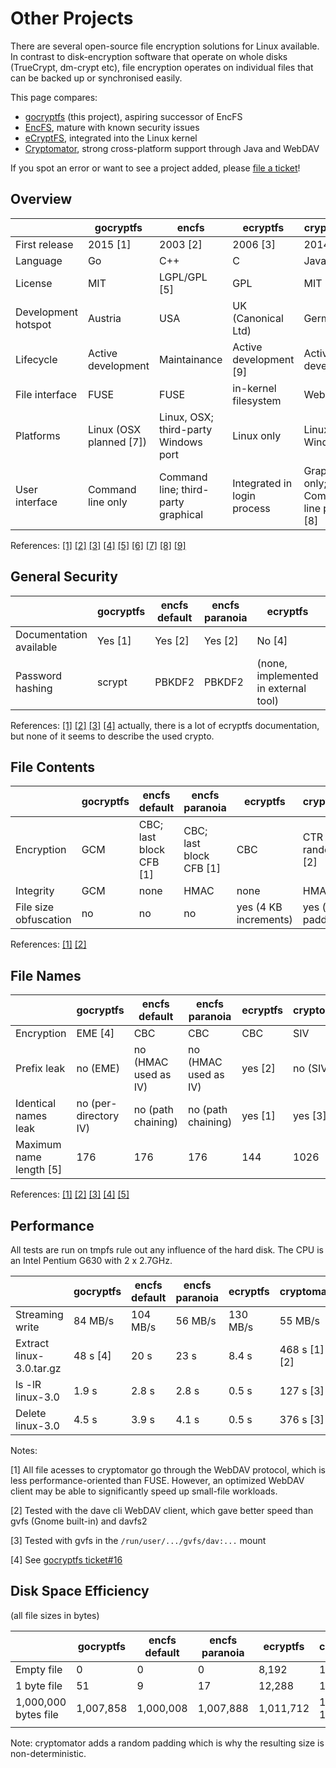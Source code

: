 Other Projects
==============

There are several open-source file encryption solutions for Linux available. In contrast
to disk-encryption software that operate on whole disks (TrueCrypt, dm-crypt etc), file
encryption operates on individual files that can be backed up or synchronised easily.

This page compares:

* [gocryptfs](https://nuetzlich.net/gocryptfs/) (this project), aspiring successor of EncFS
* [EncFS](https://github.com/vgough/encfs), mature with known security issues
* [eCryptFS](http://ecryptfs.org/), integrated into the Linux kernel
* [Cryptomator](https://cryptomator.org/), strong cross-platform support through Java and WebDAV

If you spot an error or want to see a project added, please
[file a ticket](https://github.com/rfjakob/gocryptfs-website)!

Overview
--------

|                     |        gocryptfs        |                encfs                 |           ecryptfs          |               cryptomator                |
| ------------------- | ----------------------- | ------------------------------------ | --------------------------- | ---------------------------------------- |
| First release       | 2015 [1]                | 2003 [2]                             | 2006 [3]                    | 2014 [4]                                 |
| Language            | Go                      | C++                                  | C                           | Java                                     |
| License             | MIT                     | LGPL/GPL [5]                         | GPL                         | MIT                                      |
| Development hotspot | Austria                 | USA                                  | UK (Canonical Ltd)          | Germany                                  |
| Lifecycle           | Active development      | Maintainance                         | Active development [9]      | Active development                       |
| File interface      | FUSE                    | FUSE                                 | in-kernel filesystem        | WebDAV                                   |
| Platforms           | Linux (OSX planned [7]) | Linux, OSX; third-party Windows port | Linux only                  | Linux, OSX, Windows                      |
| User interface      | Command line only       | Command line; third-party graphical  | Integrated in login process | Graphical only; Command line planned [8] |



References:
[[1]](https://github.com/rfjakob/gocryptfs/releases/tag/v0.1)
[[2]](https://github.com/vgough/encfs/blob/master/ChangeLog#L1442)
[[3]](https://git.kernel.org/cgit/linux/kernel/git/torvalds/linux.git/commit/?id=237fead619984cc48818fe12ee0ceada3f55b012)
[[4]](https://github.com/cryptomator/cryptomator/releases/tag/v0.1.0)
[[5]](https://github.com/vgough/encfs/blob/master/COPYING)
[[6]](https://github.com/cryptomator/cryptomator/tree/master/LICENSES)
[[7]](https://github.com/rfjakob/gocryptfs/issues/15)
[[8]](https://github.com/cryptomator/cryptomator/issues/43)
[[9]](https://git.kernel.org/cgit/linux/kernel/git/torvalds/linux.git/log/fs/ecryptfs)


General Security
----------------

|                         | gocryptfs | encfs default | encfs paranoia |               ecryptfs               | cryptomator |
| ----------------------- | --------- | ------------- | -------------- | ------------------------------------ | ----------- |
| Documentation available | Yes [1]   | Yes [2]       | Yes [2]        | No [4]                               | Yes [3]     |
| Password hashing        | scrypt    | PBKDF2        | PBKDF2         | (none, implemented in external tool) | scrypt      |


References:
[[1]](security.md)
[[2]](https://github.com/vgough/encfs/blob/master/DESIGN.md)
[[3]](https://cryptomator.org/#security)
[[4]](http://ecryptfs.org/documentation.html) actually, there is a lot of ecryptfs documentation, but none of
it seems to describe the used crypto.



File Contents
-------------

|                       | gocryptfs |      encfs default      |      encfs paranoia     |        ecryptfs       |      cryptomator       |
| --------------------- | --------- | ----------------------- | ----------------------- | --------------------- | ---------------------- |
| Encryption            | GCM       | CBC; last block CFB [1] | CBC; last block CFB [1] | CBC                   | CTR with random IV [2] |
| Integrity             | GCM       | none                    | HMAC                    | none                  | HMAC                   |
| File size obfuscation | no        | no                      | no                      | yes (4 KB increments) | yes (random padding)   |

References:
[[1]](https://github.com/vgough/encfs/issues/9)
[[2]](https://github.com/cryptomator/cryptomator/issues/128#issuecomment-168942517)

File Names
----------

|                         |       gocryptfs       |    encfs default     |    encfs paranoia    | ecryptfs | cryptomator |
| ----------------------- | --------------------- | -------------------- | -------------------- | -------- | ----------- |
| Encryption              | EME [4]               | CBC                  | CBC                  | CBC      | SIV         |
| Prefix leak             | no (EME)              | no (HMAC used as IV) | no (HMAC used as IV) | yes [2]  | no (SIV)    |
| Identical names leak    | no (per-directory IV) | no (path chaining)   | no (path chaining)   | yes [1]  | yes [3]     |
| Maximum name length [5] | 176                   | 176                  | 176                  | 144      | 1026        |

References:
[[1]](https://gist.github.com/rfjakob/a04364c55b3ee231078d)
[[2]](https://gist.github.com/rfjakob/61a17bf3c7eb9932d791)
[[3]](https://github.com/cryptomator/cryptomator/issues/128)
[[4]](https://github.com/rfjakob/eme)
[[5]](https://gist.github.com/rfjakob/c70344e2e7a1d765af1f)

Performance
-----------

All tests are run on tmpfs rule out any influence of the hard disk.
The CPU is an Intel Pentium G630 with 2 x 2.7GHz.

|                          | gocryptfs | encfs default | encfs paranoia | ecryptfs |  cryptomator  |
| ------------------------ | --------- | ------------- | -------------- | -------- | ------------- |
| Streaming write          | 84 MB/s   | 104 MB/s      | 56 MB/s        | 130 MB/s | 55 MB/s       |
| Extract linux-3.0.tar.gz | 48 s [4]  | 20 s          | 23 s           | 8.4 s    | 468 s [1] [2] |
| ls -lR linux-3.0         | 1.9 s     | 2.8 s         | 2.8 s          | 0.5 s    | 127 s [3]     |
| Delete linux-3.0         | 4.5 s     | 3.9 s         | 4.1 s          | 0.5 s    | 376 s [3]     |


Notes:

[1] All file acesses to cryptomator go through the WebDAV protocol, which is less performance-oriented than FUSE.
However, an optimized WebDAV client may be able to significantly speed up small-file workloads.

[2] Tested with the dave cli WebDAV client, which gave better speed than gvfs (Gnome built-in) and davfs2

[3] Tested with gvfs in the `/run/user/.../gvfs/dav:...` mount

[4] See [gocryptfs ticket#16](https://github.com/rfjakob/gocryptfs/issues/16)


Disk Space Efficiency
---------------------

(all file sizes in bytes)

|                      | gocryptfs | encfs default | encfs paranoia |  ecryptfs |      cryptomator      |
| -------------------- | --------- | ------------- | -------------- | --------- | --------------------- |
| Empty file           | 0         | 0             | 0              | 8,192     | 104 - 4,231           |
| 1 byte file          | 51        | 9             | 17             | 12,288    | 104 - 4,231           |
| 1,000,000 bytes file | 1,007,858 | 1,000,008     | 1,007,888      | 1,011,712 | 1,001,096 - 1,101,192 |
|                      |           |               |                |           |                       |

Note: cryptomator adds a random padding which is why the resulting size is non-deterministic.
